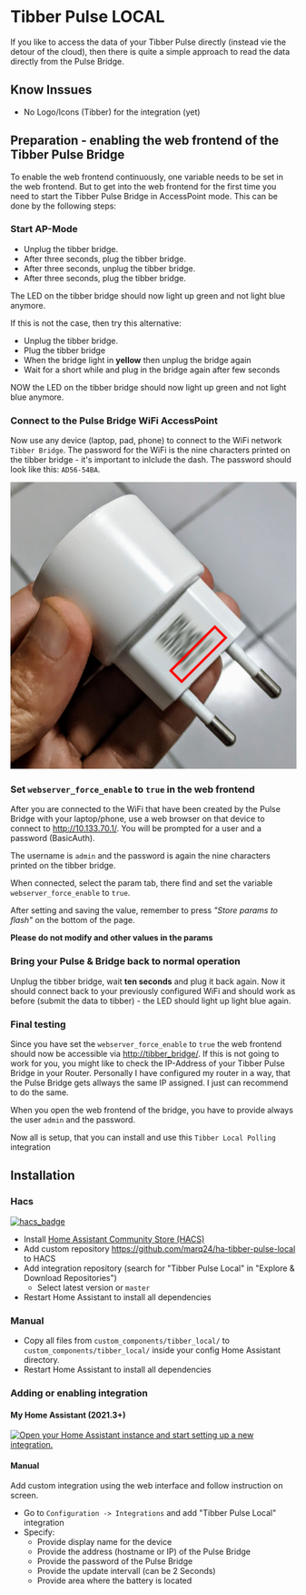 # Tibber Pulse LOCAL
If you like to access the data of your Tibber Pulse directly (instead vie the detour of the cloud), then there is quite
a simple approach to read the data directly from the Pulse Bridge.

## Know Inssues
- No Logo/Icons (Tibber) for the integration (yet)

## Preparation - enabling the web frontend of the Tibber Pulse Bridge

To enable the web frontend continuously, one variable needs to be set in the web frontend. But to get into the web
frontend for the first time you need to start the Tibber Pulse Bridge in AccessPoint mode. This can be done by the
following steps:

### Start AP-Mode
* Unplug the tibber bridge.
* After three seconds, plug the tibber bridge.
* After three seconds, unplug the tibber bridge.
* After three seconds, plug the tibber bridge.

The LED on the tibber bridge should now light up green and not light blue anymore.

If this is not the case, then try this alternative:
* Unplug the tibber bridge.
* Plug the tibber bridge
* When the bridge light in __yellow__ then unplug the bridge again
* Wait for a short while and plug in the bridge again after few seconds

NOW the LED on the tibber bridge should now light up green and not light blue anymore.

### Connect to the Pulse Bridge WiFi AccessPoint

Now use any device (laptop, pad, phone) to connect to the WiFi network `Tibber Bridge`.  The password for the WiFi
is the nine characters printed on the tibber bridge - it's important to inlclude the dash. The password should look
like this: `AD56-54BA`.

![img|160x90](images/bridge-pwd-location.png)

### Set `webserver_force_enable` to `true` in the web frontend

After you are connected to the WiFi that have been created by the Pulse Bridge with your laptop/phone, use a web browser
on that device to connect to <http://10.133.70.1/>. You will be prompted for a user and a password (BasicAuth).

The username is ```admin``` and the password is again the nine characters printed on the tibber bridge.

When connected, select the param tab, there find and set the variable `webserver_force_enable` to `true`.

After setting and saving the value, remember to press *"Store params to flash"* on the bottom of the page.

__Please do not modify and other values in the params__

### Bring your Pulse & Bridge back to normal operation 

Unplug the tibber bridge, wait __ten seconds__ and plug it back again. Now it should connect back to your previously
configured WiFi and should work as before (submit the data to tibber) - the LED should light up light blue again.

### Final testing

Since you have set the `webserver_force_enable` to `true` the web frontend should now be accessible via
<http://tibber_bridge/>. If this is not going to work for you, you might like to check the IP-Address of your Tibber
Pulse Bridge in your Router. Personally I have configured my router in a way, that the Pulse Bridge gets allways the
same IP assigned. I just can recommend to do the same.

When you open the web frontend of the bridge, you have to provide always the user `admin` and the password.

Now all is setup, that you can install and use this `Tibber Local Polling` integration

## Installation

### Hacs

[![hacs_badge](https://img.shields.io/badge/HACS-Custom-orange.svg)](https://github.com/hacs/integration)

- Install [Home Assistant Community Store (HACS)](https://hacs.xyz/)
- Add custom repository https://github.com/marq24/ha-tibber-pulse-local to HACS
- Add integration repository (search for "Tibber Pulse Local" in "Explore & Download Repositories")
    - Select latest version or `master`
- Restart Home Assistant to install all dependencies

### Manual

- Copy all files from `custom_components/tibber_local/` to `custom_components/tibber_local/` inside your config Home Assistant
  directory.
- Restart Home Assistant to install all dependencies

### Adding or enabling integration

#### My Home Assistant (2021.3+)

[![Open your Home Assistant instance and start setting up a new integration.](https://my.home-assistant.io/badges/config_flow_start.svg)](https://my.home-assistant.io/redirect/config_flow_start/?domain=tibber_local)

#### Manual

Add custom integration using the web interface and follow instruction on screen.

- Go to `Configuration -> Integrations` and add "Tibber Pulse Local" integration
- Specify:
  - Provide display name for the device
  - Provide the address (hostname or IP) of the Pulse Bridge
  - Provide the password of the Pulse Bridge
  - Provide the update intervall (can be 2 Seconds)
  - Provide area where the battery is located